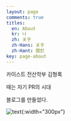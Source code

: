 ```yaml
---
layout: page
comments: true
titles:
  en: About
  kr: 나
  zh: 关于
  zh-Hans: 关于
  zh-Hant: 關於
key: page-about
---
```


카이스트 전산학부 김형록

때는 자기 PR의 시대

블로그를 만들었다.

![text](https://raw.githubusercontent.com/q0115643/my_blog/master/images/about/공부짤.png){:width="300px"}
